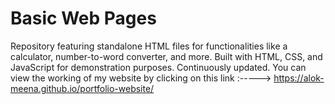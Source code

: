 
# Basic Web Pages
Repository featuring standalone HTML files for functionalities like a calculator, number-to-word converter, and more. Built with HTML, CSS, and JavaScript for demonstration purposes. Continuously updated. 
You can view the working of my website by clicking on this link :-----> https://alok-meena.github.io/portfolio-website/



